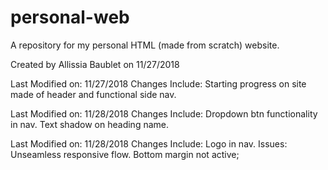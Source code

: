 # personal-web
A repository for my personal HTML (made from scratch) website.

Created by Allissia Baublet on 11/27/2018

Last Modified on: 11/27/2018
  Changes Include: Starting progress on site made of header and functional side nav.

Last Modified on: 11/28/2018
  Changes Include: Dropdown btn functionality in nav. Text shadow on heading name.

  Last Modified on: 11/28/2018
    Changes Include: Logo in nav.
    Issues: Unseamless responsive flow. Bottom margin not active;
